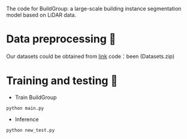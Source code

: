 The code for BuildGroup: a large-scale building instance segmentation model based on LiDAR data.

# Data preprocessing 🔨

Our datasets could be obtained from [link](https://pan.baidu.com/s/1dMLtabG8BVJVDaSrdFxd_g) code：been (Datasets.zip)


# Training and testing 🚆


* Train BuildGroup

```
python main.py
```

* Inference

```
python new_test.py
```

